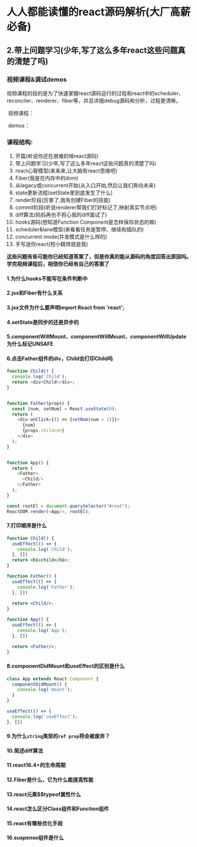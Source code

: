 # 人人都能读懂的react源码解析(大厂高薪必备)

## 2.带上问题学习(少年,写了这么多年react这些问题真的清楚了吗)

### 视频课程&调试demos

​	视频课程的目的是为了快速掌握react源码运行的过程和react中的scheduler、reconciler、renderer、fiber等，并且详细debug源码和分析，过程更清晰。

​	视频课程：

​	demos：

### 课程结构:

1. <a>开篇(听说你还在艰难的啃react源码)</a>
2. <a>带上问题学习(少年,写了这么多年react这些问题真的清楚了吗)</a>
3. <a>react心智模型(来来来,让大脑有react思维吧)</a>
4. <a>Fiber(我是在内存中的dom)</a>
5. <a>从legacy或concurrent开始(从入口开始,然后让我们奔向未来)</a>
6. <a>state更新流程(setState里到底发生了什么)</a>
7. <a>render阶段(厉害了,我有创建Fiber的技能)</a>
8. <a>commit阶段(听说renderer帮我们打好标记了,映射真实节点吧)</a>
9. <a>diff算法(妈妈再也不担心我的diff面试了)</a>
10. <a>hooks源码(想知道Function Component是怎样保存状态的嘛)</a>
11. <a>scheduler&lane模型(来看看任务是暂停、继续和插队的)</a>
12. <a>concurrent mode(并发模式是什么样的)</a>
13. <a>手写迷你react(短小精悍就是我)</a>

**这些问题有些可能你已经知道答案了，但是你真的能从源码的角度回答出原因吗。学完视频课程后，相信你已经有自己的答案了**

#### 1.为什么hooks不能写在条件判断中

#### 2.jsx和Fiber有什么关系

#### 3.jsx文件为什么要声明import React from 'react';

#### 4.setState是同步的还是异步的

#### 5.componentWillMount、componentWillMount、componentWillUpdate为什么标记UNSAFE

#### 6.点击Father组件的div，Child会打印Child吗

```js
function Child() {
  console.log('Child');
  return <div>Child</div>;
}


function Father(props) {
  const [num, setNum] = React.useState(0);
  return (
    <div onClick={() => {setNum(num + 1)}}>
      {num}
      {props.children}
    </div>
  );
}


function App() {
  return (
    <Father>
      <Child/>
    </Father>
  );
}

const rootEl = document.querySelector("#root");
ReactDOM.render(<App/>, rootEl);
```

#### 7.打印顺序是什么

```jsx
function Child() {
  useEffect(() => {
    console.log('Child');
  }, [])
  return <h1>child</h1>;
}

function Father() {
  useEffect(() => {
    console.log('Father');
  }, [])
  
  return <Child/>;
}

function App() {
  useEffect(() => {
    console.log('App');
  }, [])

  return <Father/>;
}
```

#### 8.componentDidMount和useEffect的区别是什么

```js
class App extends React.Component {
  componentDidMount() {
    console.log('mount');
  }
}

useEffect(() => {
  console.log('useEffect');
}, [])
```

#### 9.为什么`string`类型的`ref prop`将会被废弃？

#### 10.简述diff算法

#### 11.react16.4+的生命周期

#### 12.Fiber是什么，它为什么能提高性能

#### 13.react元素$$typeof属性什么

#### 14.react怎么区分Class组件和Function组件

#### 15.react有哪些优化手段

#### 16.suspense组件是什么


